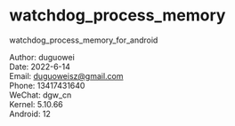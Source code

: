 # watchdog_process_memory
watchdog_process_memory_for_android


Author: duguowei  
Date: 2022-6-14  
Email: duguoweisz@gmail.com  
Phone: 13417431640  
WeChat: dgw_cn  
Kernel: 5.10.66  
Android: 12  

